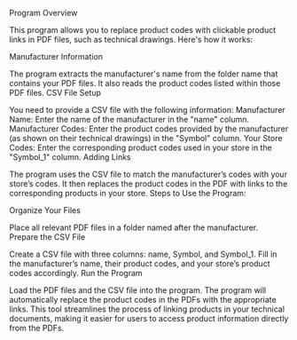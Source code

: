 Program Overview

This program allows you to replace product codes with clickable product links in PDF files, such as technical drawings. Here's how it works:

Manufacturer Information

The program extracts the manufacturer's name from the folder name that contains your PDF files.
It also reads the product codes listed within those PDF files.
CSV File Setup

You need to provide a CSV file with the following information:
Manufacturer Name: Enter the name of the manufacturer in the "name" column.
Manufacturer Codes: Enter the product codes provided by the manufacturer (as shown on their technical drawings) in the "Symbol" column.
Your Store Codes: Enter the corresponding product codes used in your store in the "Symbol_1" column.
Adding Links

The program uses the CSV file to match the manufacturer’s codes with your store’s codes.
It then replaces the product codes in the PDF with links to the corresponding products in your store.
Steps to Use the Program:

Organize Your Files

Place all relevant PDF files in a folder named after the manufacturer.
Prepare the CSV File

Create a CSV file with three columns: name, Symbol, and Symbol_1.
Fill in the manufacturer’s name, their product codes, and your store’s product codes accordingly.
Run the Program

Load the PDF files and the CSV file into the program.
The program will automatically replace the product codes in the PDFs with the appropriate links.
This tool streamlines the process of linking products in your technical documents, making it easier for users to access product information directly from the PDFs.
